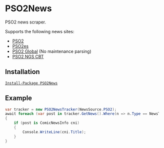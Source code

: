 # PSO2News
PSO2 news scraper.

Supports the following news sites:
* [PSO2](http://pso2.jp/players/news/)
* [PSO2es](https://pso2.jp/es/players/news/)
* [PSO2 Global](https://pso2.com/news) (No maintenance parsing)
* [PSO2 NGS CBT](https://new-gen.pso2.jp/cbt/players/news/)

## Installation
[`Install-Package PSO2News`](https://www.nuget.org/packages/PSO2News/)

## Example
```csharp
var tracker = new PSO2NewsTracker(NewsSource.PSO2);
await foreach (var post in tracker.GetNews().Where(n => n.Type == NewsType.Announcement))
{
    if (post is ComicNewsInfo cni)
    {
        Console.WriteLine(cni.Title);
    }
}
```
